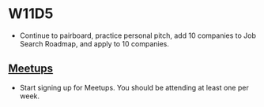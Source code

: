 # W11D5
* Continue to pairboard, practice personal pitch, add 10 companies to Job Search Roadmap, and apply to 10 companies.

## [Meetups][meetups]
* Start signing up for Meetups. You should be attending at least one per week.

[meetups]: https://github.com/appacademy/job-search-curriculum/blob/master/engineering-culture/meetups.md
